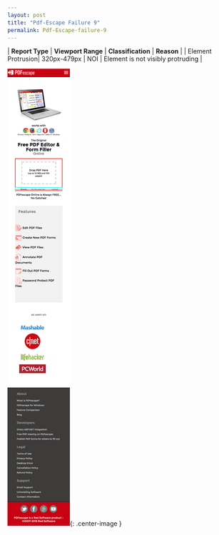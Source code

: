 ```yaml
---
layout: post
title: "Pdf-Escape Failure 9"
permalink: Pdf-Escape-failure-9
---
```

| **Report Type** | **Viewport Range** | **Classification** | **Reason** |
| Element Protrusion| 320px-479px | NOI | Element is not visibly protruding | 

![Screenshot of the fault](assets/images/Pdf-Escape/fault9/overflow-Width399.png){: .center-image }